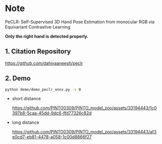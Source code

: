 # Note

PeCLR: Self-Supervised 3D Hand Pose Estimation from monocular RGB via Equivariant Contrastive Learning

**Only the right hand is detected properly.**

## 1. Citation Repository

  https://github.com/dahiyaaneesh/peclr


## 2. Demo

```bash
python demo/demo_peclr_onnx.py -v 0
```

- short distance

  https://github.com/PINTO0309/PINTO_model_zoo/assets/33194443/1c0397b8-5caa-45dd-9dc6-ffd77326c82d

- long distance

  https://github.com/PINTO0309/PINTO_model_zoo/assets/33194443/af3e0cd7-eb81-4478-a058-1c00d8866f27

